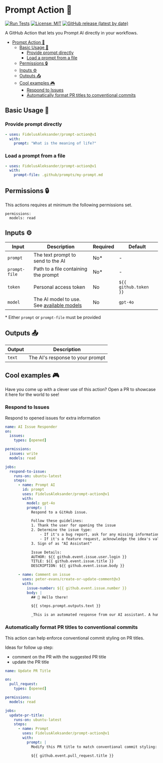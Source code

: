 # Prompt Action :robot:

[![Run Tests](https://github.com/FidelusAleksander/prompt-action/actions/workflows/test.yml/badge.svg)](https://github.com/FidelusAleksander/prompt-action/actions/workflows/test.yml)
[![License: MIT](https://img.shields.io/badge/License-MIT-yellow.svg)](https://opensource.org/licenses/MIT)
[![GitHub release (latest by date)](https://img.shields.io/github/v/release/FidelusAleksander/prompt-action)](https://github.com/FidelusAleksander/prompt-action/releases)

A GitHub Action that lets you Prompt AI directly in your workflows.

- [Prompt Action :robot:](#prompt-action-robot)
  - [Basic Usage 🚀](#basic-usage-)
    - [Provide prompt directly](#provide-prompt-directly)
    - [Load a prompt from a file](#load-a-prompt-from-a-file)
  - [Permissions 🔒](#permissions-)
  - [Inputs ⚙️](#inputs-️)
  - [Outputs 📤](#outputs-)
  - [Cool examples 🎮](#cool-examples-)
    - [Respond to Issues](#respond-to-issues)
    - [Automatically format PR titles to conventional commits](#automatically-format-pr-titles-to-conventional-commits)

## Basic Usage 🚀

### Provide prompt directly

```yaml
- uses: FidelusAleksander/prompt-action@v1
  with:
    prompt: "What is the meaning of life?"
```

### Load a prompt from a file

```yaml
- uses: FidelusAleksander/prompt-action@v1
  with:
    prompt-file: .github/prompts/my-prompt.md
```

## Permissions 🔒

This actions requires at minimum the following permissions set.

```
permissions:
  models: read
```

## Inputs ⚙️

| Input | Description | Required | Default |
|-------|-------------|----------|---------|
| `prompt` | The text prompt to send to the AI | No* | - |
| `prompt-file` | Path to a file containing the prompt | No* | - |
| `token` | Personal access token | No | `${{ github.token }}` |
| `model` | The AI model to use. See [available models](https://github.com/marketplace?type=models) | No | `gpt-4o` |

\* Either `prompt` or `prompt-file` must be provided

## Outputs 📤

| Output | Description |
|--------|-------------|
| `text` | The AI's response to your prompt |

## Cool examples 🎮

Have you come up with a clever use of this action? Open a PR to showcase it here for the world to see!

### Respond to Issues

Respond to opened issues for extra information

```yaml
name: AI Issue Responder
on:
  issues:
    types: [opened]

permissions:
  issues: write
  models: read

jobs:
  respond-to-issue:
    runs-on: ubuntu-latest
    steps:
      - name: Prompt AI
        id: prompt
        uses: FidelusAleksander/prompt-action@v1
        with:
          model: gpt-4o
          prompt: |
            Respond to a GitHub issue.

            Follow these guidelines:
            1. Thank the user for opening the issue
            2. Determine the issue type:
                - If it's a bug report, ask for any missing information (steps to reproduce, expected vs actual behavior, environment details)
                - If it's a feature request, acknowledge the idea's value and ask for use cases if none were provided
            3. Sign of as "AI Assistant"

            Issue Details:
            AUTHOR: ${{ github.event.issue.user.login }}
            TITLE: ${{ github.event.issue.title }}
            DESCRIPTION: ${{ github.event.issue.body }}

      - name: Comment on issue
        uses: peter-evans/create-or-update-comment@v3
        with:
          issue-number: ${{ github.event.issue.number }}
          body: |
            ## 👋 Hello there!

            ${{ steps.prompt.outputs.text }}

            _This is an automated response from our AI assistant. A human maintainer will review your issue soon._
```

### Automatically format PR titles to conventional commits

This action can help enforce conventional commit styling on PR titles.

Ideas for follow up step:
- comment on the PR with the suggested PR title
- update the PR title

```yaml
name: Update PR Title

on:
  pull_request:
    types: [opened]

permissions:
  models: read

jobs:
  update-pr-title:
    runs-on: ubuntu-latest
    steps:
      - name: Prompt
        uses: FidelusAleksander/prompt-action@v1
        with:
          prompt: |
            Modify this PR title to match conventional commit styling:

            ${{ github.event.pull_request.title }}

```
